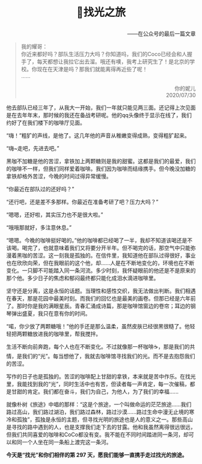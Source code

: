 # <p align="center">👋找光之旅</p>

<p align="right">——在公众号的最后一篇文章</p>

<p align="center"></p>

> 我的耀哥：</br>你近来都好吗？部队生活压力大吗？你知道吗，我们的Coco已经会和人握手了，每天都想让我拉它出去溜。哦还有噢，我考上研究生了！是北京的学校。你现在在天津是吗？那我们就能离得再近些了呢！</br>...... <p align="right">你的妮儿</br>2020/07/30</p>

他去部队已经三年了，从我大一开始，我们一年就只能见两三面。还记得上次见面是在去年年末，那时候的我还在备战考研呢。他的qq头像终于显示在线了，我们约好了在我们楼下的咖啡厅见面。

“嗨！”粗犷的声线，是他了。这几年他的声音从稚嫩变得成熟，变得粗犷起来。

“嗨~走吧，先进去吧。”

黑咖不加糖是他的苦涩，拿铁加上两颗糖则是我的甜蜜。这都是我们的最爱，我们的咖啡不一样，但我们同样爱着咖啡。我们因为咖啡而结缘携手。但今晚没加糖的拿铁却格外苦涩，今晚的时间过得异常缓慢。

“你最近在部队过的还好吗？”

“还行吧，还是差不多那样。你最近在准备考研了吧？压力大吗？”

“嗯嗯，还好啦，其实压力也不是很大啦。”

“哦哦那就好，多注意休息。”

“嗯嗯。今晚的咖啡挺好喝的。”他的咖啡都已经喝了一半，我却不知道该喝还是不该喝。喝完了，也就意味着我们又将要分开半年。但不喝完的话，那空气中只能弥漫着黑咖的苦涩。这一刻我是孤独的。在信件里，我知道他在部队过得很好，事业也在欣欣向荣，但在我眼前的这个他，却......人是在不断地变化的，环境也在不断变化。一只脚不可能踏入同一条河流。多少时刻，我怀疑眼前的他还是不是原来的那个他。多少日子的焦虑和郁闷最终都只能化成泪水滴进咖啡里。

坚守还是分离，这是永恒的话题。当理性和感性交织，我无法做出判断。我们相遇在春天，那是花园中最美时刻。而我们的回忆也是最美的画卷。但那已经是六年前了。那时你是我的满眼星辰。青春汇涌成诗篇，那是咖啡馆窗边的卷帘；耳边的钢琴弹出盛夏，我只在意有你的时间。

“喏，你少放了两颗糖哦！”他的手还是那么温柔，虽然皮肤已经很黑很糙了。他轻轻把两颗糖放进我的咖啡里，帮我搅拌。

生活不断向前奔跑，每个人也在不断变化。不过就像那一杯咖啡☕，那是我们的共情，是我们的“光”。每当想他了，我就去咖啡馆寻找我们的光。而不是去抱怨我们的苦涩。

写作的日子也是孤独的。苦涩的咖啡配上甘甜的拿铁，本来就是苦中作乐。在找光里，我能找到我的“光”，同时生活中也有苦，但读者每一声肯定，每一次催稿，都是甘甜的肯定。我们都在奋斗，我们为自己，为他人，为了我们的幸福......

就像朴树《旅途》中唱的那样：“这是个旅途，一个叫做命运的茫茫旅途......我们路过高山，我们路过湖泊，我们路过森林，路过沙漠......路过生命中漫无止境的寒冷和孤独”，孤独是永恒的主题，但寻找光明的旅途也是人的意义之一。那些高山是寻找的路中遇到的人，也是支撑我们走下去的甘露。他和我虽然离得很远很远，但我们共同喜爱的咖啡和CoCo都没有变。我不能在不同时间踏进同一条河，却可以和同一个人坐在同一条船上渡完这一条河。

**今天是“找光”和你们相伴的第 297 天，愿我们能够一直携手走过找光的旅途。**

